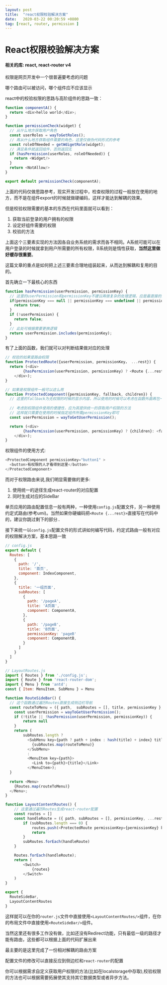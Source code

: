 ```yaml
---
layout: post
title:  "react权限校验解决方案"
date:   2020-03-22 00:20:59 +0800
tag: [react, router, permission ]
---
```


# React权限校验解决方案
#### 相关的库: react, react-router v4
权限是网页开发中一个很普遍要考虑的问题

哪个路由可以被访问，哪个组件应不应该显示

react中的校验权限的思路与高阶组件的思路一致：
```javascript
function componentA() {
  return <div>hello world</div>;
}

function permissionCheck(widget) {
  // 从什么地方获取用户角色
  const userRoles = wayToGetRoles();
  // 再从什么地方获取组件需要的角色，这里仅做伪代码形式的参考
  const roleOfNeeded = getWdigetRole(widget);
  // 满足条件就返回组件，否则返回无
  if (hasPermission(userRoles, roleOfNeeded)) {
    return <Widget/>
  }
  return <NotAllow/>
}

export default permissionCheck(componentA);
```
上面的代码仅做思路参考，现实开发过程中，检查权限的过程一般放在使用的地方，而不是在组件export的时候就做硬编码，这样才能达到解耦的效果。

但是校验权限需要的基本的东西在代码里面就可以看到：
1. 获取当前登录的用户拥有的权限
2. 设定好组件需要的权限
3. 校验的方法

上面这个三要素实现的方法因各自业务系统的需求而各不相同。A系统可能可以在用户登录的时候就拿到用户所需要的所有权限，B系统则是惰性获取，**当然这里做好缓存很重要**。

这篇文章的重点是如何把上述三要素合理地组装起来，从而达到解耦和复用的目的。

首先确立一下最核心的东西
```javascript
function hasPermission(userPermission, permissionKey) {
  // 这里的userPermission和permissionKey不建议再做复杂的处理逻辑，应是最直接的数组或基础数据类型
  if(permissionKey === null || permissionKey === undefined || permissionKey === '') {
    return true;
  }
  if (!userPermission) {
    return false;
  }
  // 此处可根据需要更换逻辑
  return userPermission.includes(permissionKey);
}
```

有了上面的函数，我们就可以对判断结果做对应的处理
```javascript
// 校验的如果是路由权限
function ProtectedRoute({userPermission, permissionKey， ...rest}) {
  return (<div>
        {hasPermission(userPermission, permissionKey) ? <Route {...rest}/> : <NotAllow />}
    </div>);
}

// 如果是权限组件一般可以这么用
function ProtectedComponent({permissionKey, fallback, children}) {
  // 这里的fallback为无权限的时候的显示内容，所以使用的时候可以考虑在函数外面再包一层
  
  // 考虑到权限组件使用的便捷性，应为其提供统一的获取用户权限的方法
  // 这样就只需要在使用的时候指定组件所需permissionKey即可
  const userPermission = wayToGetUserPermission();

  return (<div>
        {hasPermission(userPermission, permissionKey) ? {children}: <fallback />}
    </div>);
}

```
权限组件的使用方式:
```javascript
<ProtectedComponent permissionKey="button1" >
  <button>有权限的人才看得到这里</button>
</ProtectedComponent>
```
而对于权限路由来说,我们明显需要做的更多:
1. 使用统一的途径生成react-router的对应配置
2. 同时生成对应的SideBar

单页应用的路由配置信息一般有两种，一种使用`config.js`配置文件，另一种使用约定式路由(参考umi)。当然如果你硬编码把`<Route {...rest}>`直接写在代码中的，建议你跳过剩下的部分..

接下来统一以`config.js`配置文件的形式讲如何编写代码，约定式路由一般有对应的权限解决方案，基本思路一致
```javascript
// config.js
export default {
  Routes: [
    {
      path: '/',
      title: '首页',
      component: IndexComponent,
    },
    {
      title: '一组页面',
      subRoutes: [
        {
          path: '/pageA',
          title: 'A页面',
          component: ComponentA,
        },
        {
          path: '/pageB',
          title: 'B页面',
          permissionKey: 'pageB'
          component: ComponentB,
        }
      ]
    }
  ]
}

// LayoutRoutes.js
import { Routes } from './config.js';
import { Route } from 'react-router-dom';
import { Menu } from 'antd';
const { Item: MenuItem, SubMenu } = Menu

function RouteSideBar() {
  // 这个函数通过遍历Routes直接生成侧边栏导航
  const routeToMenu = ({ path,  subRoutes = [], title, permissionKey }, index) => {
    const userPermission = wayToGetUserPermission();
    if (!title || !hasPermission(userPermission, permissionKey)) {
        return null
    }
    return (
        subRoutes.length ?
          <SubMenu key={path ? path + index : hash(title) + index} title={title}>
            {subRoutes.map(routeToMenu)}
          </SubMenu> 
          :
          <MenuItem key={path}>
            <Link to={path}>{title}</Link>
          </MenuItem>);
  }
  
  return <Menu>
    {Routes.map(routeToMenu)}
  </Menu>;
}

function LayoutContentRoutes() {
    // 这里通过遍历Routes生成react-router配置
    const routes = []
    const handleRoute = ({ path, subRoutes = [], permissionKey, ...rest }, index) => {
        if (subRoutes.length === 0) {
            routes.push(<ProtectedRoute permissionKey={permissionKey} key={path + index} path={path} {...rest} />)
            return
        }
        subRoutes.forEach(handleRoute)
    }

    Routes.forEach(handleRoute);
    return (
        <Switch>
            {routes}
        </Switch>
    )
}

export {
  RouteSideBar,
  LayoutContentRoutes
}
```
这样就可以在你的`router.js`文件中直接使用`<LayoutContentRoutes/>`组件，在你的布局文件中直接使用`<RouteSideBar/>`组件。

当然这里还有很多工作没有做，比如还没有Redirect功能，只有最低一级的路径才能有路由，这些都可以根据上面的代码扩展出来

最主要的是这里完成了一份相对解耦的路由方案

配置文件的修改可以直接反应到侧边栏和`react-router`的配置

你可以根据需求自定义获取用户权限的方法(比如在localstorage中存取),校验权限的方法也可以根据需要拓展使其支持其它数据类型或者异步方法。